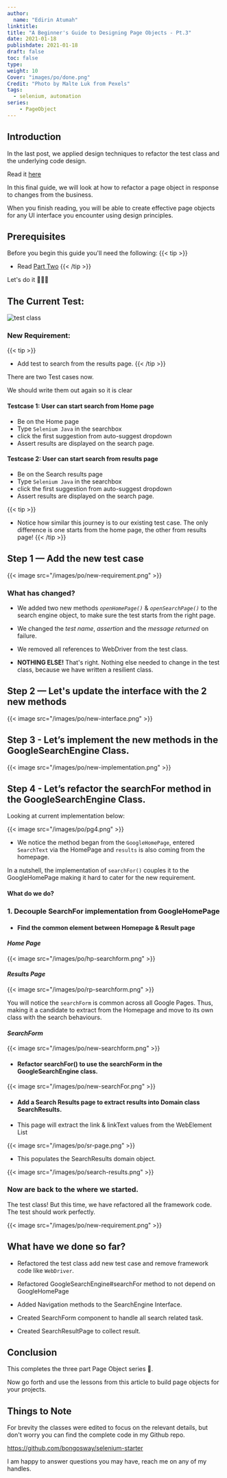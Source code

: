 ```yaml
---
author:
  name: "Edirin Atumah"
linktitle:
title: "A Beginner's Guide to Designing Page Objects - Pt.3"
date: 2021-01-18
publishdate: 2021-01-18
draft: false
toc: false
type:
weight: 10
Cover: "images/po/done.png"
Credit: "Photo by Malte Luk from Pexels"
tags:
  - selenium, automation
series:
    - PageObject
---
```


## Introduction
In the last post, we applied design techniques to refactor the test class and the underlying code design.

Read it [here](/posts/a-beginners-guide-to-designing-page-objects-pt.2)

In this final guide, we will look at how to refactor a page object in response to changes from the business.

When you finish reading, you will be able to create effective page objects for any UI interface you encounter using design principles.

## Prerequisites

Before you begin this guide you'll need the following:
{{< tip >}}
- Read [Part Two](/posts/a-beginners-guide-to-designing-page-objects-pt.2)
{{< /tip >}}

Let's do it 💪💪💪

## The Current Test:
![test class](/images/po/pg3.png)

### New Requirement:
{{< tip >}}
- Add test to search from the results page.
{{< /tip >}}

There are two Test cases now.

We should write them out again so it is clear

#### Testcase 1: User can start search from Home page
- Be on the Home page
- Type `Selenium Java` in the searchbox
- click the first suggestion from auto-suggest dropdown
- Assert results are displayed on the search page.

#### Testcase 2: User can start search from results page
- Be on the Search results page
- Type `Selenium Java` in the searchbox
- click the first suggestion from auto-suggest dropdown
- Assert results are displayed on the search page.

{{< tip >}}
- Notice how similar this journey is to our existing test case.
The only difference is one starts from the home page, the other from results page!
{{< /tip >}}


## Step 1 — Add the new test case
{{< image  src="/images/po/new-requirement.png" >}}

### What has changed?
- We added two new methods _`openHomePage()`_ & _`openSearchPage()`_ to the search engine object, to make sure the test starts from the right page.

- We changed the _test name_, _assertion_ and the _message returned_ on failure.

- We removed all references to WebDriver from the test class.

- **NOTHING ELSE!** That's right. Nothing else needed to change in the test class, because we have written a resilient class.


## Step 2 — Let's update the interface with the 2 new methods
{{< image  src="/images/po/new-interface.png" >}}

## Step 3 - Let’s implement the new methods in the GoogleSearchEngine Class.
{{< image  src="/images/po/new-implementation.png" >}}

## Step 4 - Let’s refactor the searchFor method in the GoogleSearchEngine Class.
Looking at current implementation below:

{{< image  src="/images/po/pg4.png" >}}

- We notice the method began from the `GoogleHomePage`, entered `SearchText` via the HomePage and `results` is also coming from the homepage.

In a nutshell, the implementation of `searchFor()` couples it to the GoogleHomePage making it hard to cater for the new requirement.


#### What do we do?

### 1. Decouple SearchFor implementation from GoogleHomePage
- #### Find the common element between Homepage & Result page

#### _Home Page_
{{< image  src="/images/po/hp-searchform.png" >}}

#### _Results Page_
{{< image  src="/images/po/rp-searchform.png" >}}


You will notice the `searchForm` is common across all Google Pages. Thus, making it a candidate to extract from the Homepage and move to its own class with the search behaviours.

#### _SearchForm_

{{< image  src="/images/po/new-searchform.png" >}}

- #### Refactor searchFor() to use the searchForm in the GoogleSearchEngine class.

{{< image  src="/images/po/new-searchFor.png" >}}


- #### Add a Search Results page to extract results into Domain class SearchResults.
- This page will extract the link & linkText values from the WebElement List

{{< image  src="/images/po/sr-page.png" >}}

- This populates the SearchResults domain object.

{{< image  src="/images/po/search-results.png" >}}


### Now are back to the where we started.
The test class! But this time, we have refactored all the framework code.
The test should work perfectly.

{{< image  src="/images/po/new-requirement.png" >}}

## What have we done so far?
- Refactored the test class add new test case and remove framework code like `WebDriver`.

- Refactored GoogleSearchEngine#searchFor method to not depend on GoogleHomePage

- Added Navigation methods to the SearchEngine Interface.

- Created SearchForm component to handle all search related task.

- Created SearchResultPage to collect result.

## Conclusion

This completes the three part Page Object series 🥳.

Now go forth and use the lessons from this article to build page  objects for your projects.

## Things to Note
For brevity the classes were edited to focus on the relevant details, but don't worry you can find the complete code in my Github repo.

https://github.com/bongosway/selenium-starter


I am happy to answer questions you may have, reach me on any of my handles.
